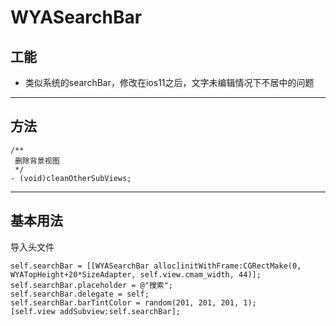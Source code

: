 #  WYASearchBar

## 工能

- 类似系统的searchBar，修改在ios11之后，文字未编辑情况下不居中的问题

---

## 方法

```Object-C
/**
 删除背景视图
 */
- (void)cleanOtherSubViews;
```
---

## 基本用法

导入头文件

```Object-C
self.searchBar = [[WYASearchBar alloc]initWithFrame:CGRectMake(0, WYATopHeight+20*SizeAdapter, self.view.cmam_width, 44)];
self.searchBar.placeholder = @"搜索";
self.searchBar.delegate = self;
self.searchBar.barTintColor = random(201, 201, 201, 1);
[self.view addSubview:self.searchBar];
```


